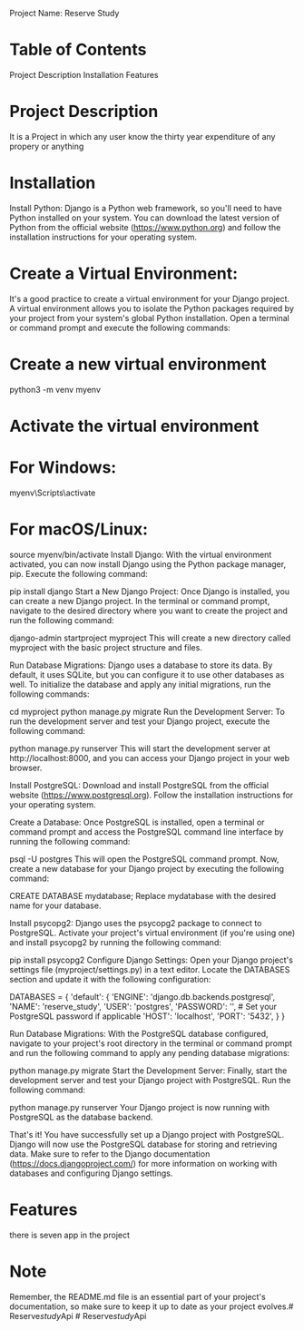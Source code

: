 Project Name: Reserve Study

# Table of Contents
Project Description
Installation
Features


# Project Description
It is a Project in which any user know the thirty year expenditure of any propery or anything

# Installation
Install Python: Django is a Python web framework, so you'll need to have Python installed on your system. You can download the latest version of Python from the official website (https://www.python.org) and follow the installation instructions for your operating system.

# Create a Virtual Environment: 
It's a good practice to create a virtual environment for your Django project. A virtual environment allows you to isolate the Python packages required by your project from your system's global Python installation. Open a terminal or command prompt and execute the following commands:

<!-- bash
Copy code -->
# Create a new virtual environment
python3 -m venv myenv

# Activate the virtual environment
# For Windows:
myenv\Scripts\activate
# For macOS/Linux:
source myenv/bin/activate
Install Django: With the virtual environment activated, you can now install Django using the Python package manager, pip. Execute the following command:

<!-- bash
Copy code -->
pip install django
Start a New Django Project: Once Django is installed, you can create a new Django project. In the terminal or command prompt, navigate to the desired directory where you want to create the project and run the following command:

<!-- bash
Copy code -->
django-admin startproject myproject
This will create a new directory called myproject with the basic project structure and files.

Run Database Migrations: Django uses a database to store its data. By default, it uses SQLite, but you can configure it to use other databases as well. To initialize the database and apply any initial migrations, run the following commands:

<!-- bash
Copy code -->
cd myproject
python manage.py migrate
Run the Development Server: To run the development server and test your Django project, execute the following command:

<!-- bash
Copy code -->
python manage.py runserver
This will start the development server at http://localhost:8000, and you can access your Django project in your web browser.


Install PostgreSQL: Download and install PostgreSQL from the official website (https://www.postgresql.org). Follow the installation instructions for your operating system.

Create a Database: Once PostgreSQL is installed, open a terminal or command prompt and access the PostgreSQL command line interface by running the following command:

<!-- bash
Copy code -->
psql -U postgres
This will open the PostgreSQL command prompt. Now, create a new database for your Django project by executing the following command:

<!-- bash
Copy code -->
CREATE DATABASE mydatabase;
Replace mydatabase with the desired name for your database.

Install psycopg2: Django uses the psycopg2 package to connect to PostgreSQL. Activate your project's virtual environment (if you're using one) and install psycopg2 by running the following command:

<!-- bash
Copy code -->
pip install psycopg2
Configure Django Settings: Open your Django project's settings file (myproject/settings.py) in a text editor. Locate the DATABASES section and update it with the following configuration:

<!-- python
Copy code -->
DATABASES = {
    'default': {
        'ENGINE': 'django.db.backends.postgresql',
        'NAME': 'reserve_study',
        'USER': 'postgres',
        'PASSWORD': '',  # Set your PostgreSQL password if applicable
        'HOST': 'localhost',
        'PORT': '5432',
    }
}

Run Database Migrations: With the PostgreSQL database configured, navigate to your project's root directory in the terminal or command prompt and run the following command to apply any pending database migrations:

<!-- bash
Copy code -->
python manage.py migrate
Start the Development Server: Finally, start the development server and test your Django project with PostgreSQL. Run the following command:

<!-- bash
Copy code -->
python manage.py runserver
Your Django project is now running with PostgreSQL as the database backend.

That's it! You have successfully set up a Django project with PostgreSQL. Django will now use the PostgreSQL database for storing and retrieving data. Make sure to refer to the Django documentation (https://docs.djangoproject.com/) for more information on working with databases and configuring Django settings.


# Features
there  is seven app in the project

# Note
Remember, the README.md file is an essential part of your project's documentation, so make sure to keep it up to date as your project evolves.#   R e s e r v e _ s t u d y _ A p i  
 #   R e s e r v e _ s t u d y _ A p i  
 